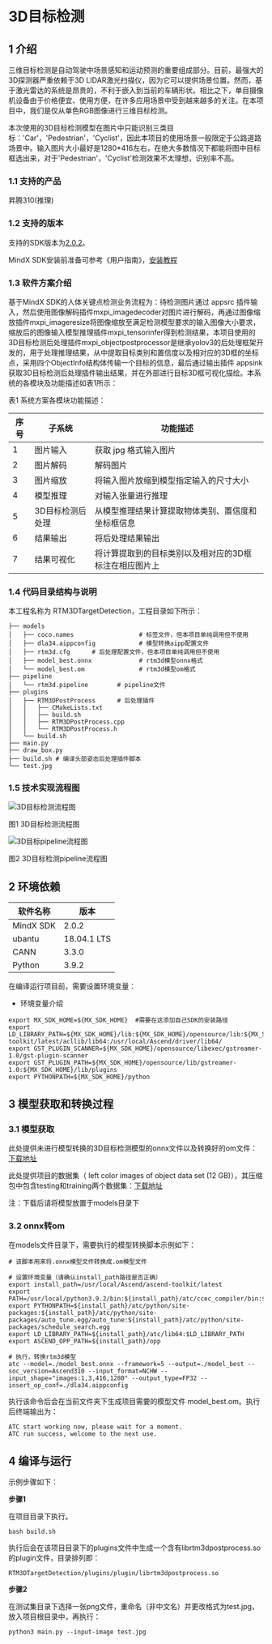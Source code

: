 # 3D目标检测

## 1 介绍
三维目标检测是自动驾驶中场景感知和运动预测的重要组成部分。目前，最强大的3D探测器严重依赖于3D LIDAR激光扫描仪，因为它可以提供场景位置。然而，基于激光雷达的系统是昂贵的，不利于嵌入到当前的车辆形状。相比之下，单目摄像机设备由于价格便宜、使用方便，在许多应用场景中受到越来越多的关注。在本项目中，我们是仅从单色RGB图像进行三维目标检测。

本次使用的3D目标检测模型在图片中只能识别三类目标：'Car'，'Pedestrian'，'Cyclist'，因此本项目的使用场景一般限定于公路道路场景中。输入图片大小最好是1280*416左右，在绝大多数情况下都能将图中目标框选出来，对于'Pedestrian'，'Cyclist'检测效果不太理想，识别率不高。

### 1.1 支持的产品

昇腾310(推理)

### 1.2 支持的版本

支持的SDK版本为[2.0.2](https://www.hiascend.com/software/mindx-sdk/mxvision)。

MindX SDK安装前准备可参考《用户指南》，[安装教程](https://gitee.com/ascend/mindxsdk-referenceapps/blob/master/docs/quickStart/1-1安装SDK开发套件.md)

### 1.3 软件方案介绍

基于MindX SDK的人体关键点检测业务流程为：待检测图片通过 appsrc 插件输入，然后使用图像解码插件mxpi_imagedecoder对图片进行解码，再通过图像缩放插件mxpi_imageresize将图像缩放至满足检测模型要求的输入图像大小要求，缩放后的图像输入模型推理插件mxpi_tensorinfer得到检测结果，本项目使用的3D目标检测后处理插件mxpi_objectpostprocessor是继承yolov3的后处理框架开发的，用于处理推理结果，从中提取目标类别和置信度以及相对应的3D框的坐标点，采用四个ObjectInfo结构体传输一个目标的信息，最后通过输出插件 appsink 获取3D目标检测后处理插件输出结果，并在外部进行目标3D框可视化描绘。本系统的各模块及功能描述如表1所示：

表1 系统方案各模块功能描述：

| 序号 | 子系统           | 功能描述                                               |
| ---- | ---------------- | ------------------------------------------------------ |
| 1    | 图片输入         | 获取 jpg 格式输入图片                                  |
| 2    | 图片解码         | 解码图片                                               |
| 3    | 图片缩放         | 将输入图片放缩到模型指定输入的尺寸大小                 |
| 4    | 模型推理         | 对输入张量进行推理                                     |
| 5    | 3D目标检测后处理 | 从模型推理结果计算提取物体类别、置信度和坐标框信息     |
| 6    | 结果输出         | 将后处理结果输出                                       |
| 7    | 结果可视化       | 将计算提取到的目标类别以及相对应的3D框标注在相应图片上 |

### 1.4 代码目录结构与说明

本工程名称为 RTM3DTargetDetection，工程目录如下所示：

```
├── models
│   ├── coco.names                  # 标签文件，但本项目单纯调用但不使用
│   ├── dla34.aippconfig            # 模型转换aipp配置文件
│   ├── rtm3d.cfg      # 后处理配置文件，但本项目单纯调用但不使用
│   ├── model_best.onnx             # rtm3d模型onnx格式
│   └── model_best.om               # rtm3d模型om格式
├── pipeline
│   └── rtm3d.pipeline        # pipeline文件
├── plugins
│   ├── RTM3DPostProcess      # 后处理插件
│   │   ├── CMakeLists.txt
│   │   ├── build.sh
│   │   ├── RTM3DPostProcess.cpp
│   │   └── RTM3DPostProcess.h
│   └── build.sh
├── main.py
├── draw_box.py
├── build.sh # 编译头部姿态后处理插件脚本
└── test.jpg
```



### 1.5 技术实现流程图

![3D目标检测流程图](https://gitee.com/zhiwei-liao/mindxsdk-referenceapps/raw/master/contrib/RTM3DTargetDetection/images/3D%E7%9B%AE%E6%A0%87%E6%A3%80%E6%B5%8B%E6%B5%81%E7%A8%8B%E5%9B%BE.png)

图1 3D目标检测流程图

![3D目标pipeline流程图](https://gitee.com/zhiwei-liao/mindxsdk-referenceapps/raw/master/contrib/RTM3DTargetDetection/images/3D%E7%9B%AE%E6%A0%87pipeline%E6%B5%81%E7%A8%8B%E5%9B%BE.png)

图2 3D目标检测pipeline流程图

## 2 环境依赖

| 软件名称  | 版本        |
| --------- | ----------- |
| MindX SDK | 2.0.2       |
| ubantu    | 18.04.1 LTS |
| CANN      | 3.3.0       |
| Python    | 3.9.2       |

在编译运行项目前，需要设置环境变量：

- 环境变量介绍

```
export MX_SDK_HOME=${MX_SDK_HOME}  #需要在这添加自己SDK的安装路径
export LD_LIBRARY_PATH=${MX_SDK_HOME}/lib:${MX_SDK_HOME}/opensource/lib:${MX_SDK_HOME}/opensource/lib64:/usr/local/Ascend/ascend-toolkit/latest/acllib/lib64:/usr/local/Ascend/driver/lib64/
export GST_PLUGIN_SCANNER=${MX_SDK_HOME}/opensource/libexec/gstreamer-1.0/gst-plugin-scanner
export GST_PLUGIN_PATH=${MX_SDK_HOME}/opensource/lib/gstreamer-1.0:${MX_SDK_HOME}/lib/plugins
export PYTHONPATH=${MX_SDK_HOME}/python
```

## 3 模型获取和转换过程

### 3.1 模型获取

此处提供未进行模型转换的3D目标检测模型的onnx文件以及转换好的om文件：[下载地址](https://mindx.sdk.obs.cn-north-4.myhuaweicloud.com/mindxsdk-referenceapps%20/contrib/RTM3DTargetDetection/model.zip)

此处提供项目的数据集（ left color images of object data set (12 GB)），其压缩包中包含testing和training两个数据集：[下载地址](http://www.cvlibs.net/datasets/kitti/eval_object.php?obj_benchmark=3d)

注：下载后请将模型放置于models目录下

### 3.2 onnx转om

在models文件目录下，需要执行的模型转换脚本示例如下：

```
# 该脚本用来将.onnx模型文件转换成.om模型文件

# 设置环境变量（请确认install_path路径是否正确）
export install_path=/usr/local/Ascend/ascend-toolkit/latest
export PATH=/usr/local/python3.9.2/bin:${install_path}/atc/ccec_compiler/bin:${install_path}/atc/bin:$PATH
export PYTHONPATH=${install_path}/atc/python/site-packages:${install_path}/atc/python/site-packages/auto_tune.egg/auto_tune:${install_path}/atc/python/site-packages/schedule_search.egg
export LD_LIBRARY_PATH=${install_path}/atc/lib64:$LD_LIBRARY_PATH
export ASCEND_OPP_PATH=${install_path}/opp

# 执行，转换rtm3d模型
atc --model=./model_best.onnx --framework=5 --output=./model_best --soc_version=Ascend310 --input_format=NCHW --input_shape="images:1,3,416,1280" --output_type=FP32 --insert_op_conf=./dla34.aippconfig
```

执行该命令后会在当前文件夹下生成项目需要的模型文件 model_best.om。执行后终端输出为：

```
ATC start working now, please wait for a moment.
ATC run success, welcome to the next use.
```



## 4 编译与运行
示例步骤如下：

**步骤1** 

在项目目录下执行。

```
bash build.sh
```

执行后会在该项目目录下的plugins文件中生成一个含有librtm3dpostprocess.so的plugin文件，目录排列即：

```
RTM3DTargetDetection/plugins/plugin/librtm3dpostprocess.so
```

**步骤2** 

在测试集目录下选择一张png文件，重命名（非中文名）并更改格式为test.jpg，放入项目根目录中，再执行：

```
python3 main.py --input-image test.jpg
```